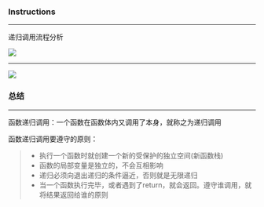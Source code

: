 <!--
 * @Author: Allen_Jol
 * @LastEditors: Allen_Jol
 * @Date: 2022-01-19 10:32:20
 * @LastEditTime: 2022-01-19 11:05:08
 * @version: v1.0
-->

### Instructions
---
递归调用流程分析

![](https://raw.githubusercontent.com/allenjol/images/main/imgs/20220119103157.png?token=AG5BNI3PMWDD2Z23NOCWWW3B454E2)

---
![](https://raw.githubusercontent.com/allenjol/images/main/imgs/20220119110236.png?token=AG5BNI3TIIW25NWDWGHJF5LB457XW)


### 总结
---

函数递归调用：一个函数在函数体内又调用了本身，就称之为递归调用

函数递归调用要遵守的原则：
>- 执行一个函数时就创建一个新的受保护的独立空间(新函数栈)
>- 函数的局部变量是独立的，不会互相影响
>- 递归必须向退出递归的条件逼近，否则就是无限递归
>- 当一个函数执行完毕，或者遇到了return，就会返回。遵守谁调用，就将结果返回给谁的原则